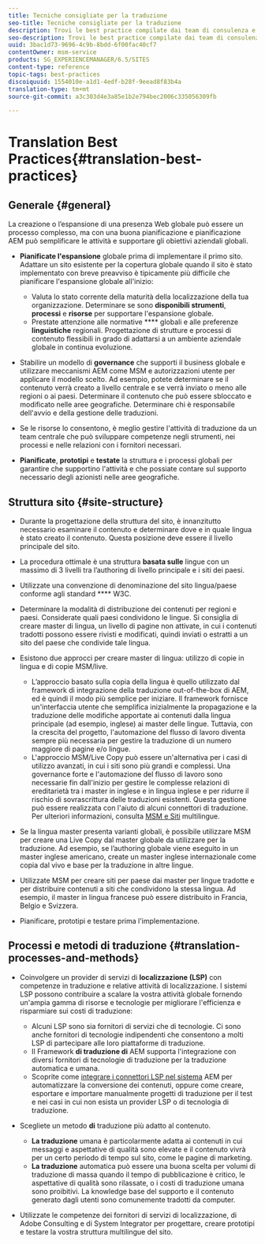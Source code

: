```yaml
---
title: Tecniche consigliate per la traduzione
seo-title: Tecniche consigliate per la traduzione
description: Trovi le best practice compilate dai team di consulenza e progettazione di Adobe per aiutarvi a imparare a usare i progetti di traduzione.
seo-description: Trovi le best practice compilate dai team di consulenza e progettazione di Adobe per aiutarvi a imparare a usare i progetti di traduzione.
uuid: 3bac1d73-9696-4c9b-8bdd-6f00fac40cf7
contentOwner: msm-service
products: SG_EXPERIENCEMANAGER/6.5/SITES
content-type: reference
topic-tags: best-practices
discoiquuid: 1554010e-a1d1-4edf-b28f-9eead8f83b4a
translation-type: tm+mt
source-git-commit: a3c303d4e3a85e1b2e794bec2006c335056309fb

---
```



# Translation Best Practices{#translation-best-practices}

## Generale {#general}

La creazione o l’espansione di una presenza Web globale può essere un processo complesso, ma con una buona pianificazione e pianificazione AEM può semplificare le attività e supportare gli obiettivi aziendali globali.

* **Pianificate l&#39;espansione** globale prima di implementare il primo sito. Adattare un sito esistente per la copertura globale quando il sito è stato implementato con breve preavviso è tipicamente più difficile che pianificare l&#39;espansione globale all&#39;inizio:

   * Valuta lo stato corrente della maturità della localizzazione della tua organizzazione. Determinare se sono **disponibili strumenti**, **processi** e **risorse** per supportare l&#39;espansione globale.
   * Prestate attenzione alle normative **** globali e alle preferenze **linguistiche** regionali. Progettazione di strutture e processi di contenuto flessibili in grado di adattarsi a un ambiente aziendale globale in continua evoluzione.

* Stabilire un modello di **governance** che supporti il business globale e utilizzare meccanismi AEM come MSM e autorizzazioni utente per applicare il modello scelto. Ad esempio, potete determinare se il contenuto verrà creato a livello centrale e se verrà inviato o meno alle regioni o ai paesi. Determinare il contenuto che può essere sbloccato e modificato nelle aree geografiche. Determinare chi è responsabile dell&#39;avvio e della gestione delle traduzioni.
* Se le risorse lo consentono, è meglio gestire l&#39;attività di traduzione da un team centrale che può sviluppare competenze negli strumenti, nei processi e nelle relazioni con i fornitori necessari.
* **Pianificate**, **prototipi** e **testate** la struttura e i processi globali per garantire che supportino l&#39;attività e che possiate contare sul supporto necessario degli azionisti nelle aree geografiche.

## Struttura sito {#site-structure}

* Durante la progettazione della struttura del sito, è innanzitutto necessario esaminare il contenuto e determinare dove e in quale lingua è stato creato il contenuto. Questa posizione deve essere il livello principale del sito.
* La procedura ottimale è una struttura **basata sulle** lingue con un massimo di 3 livelli tra l’authoring di livello principale e i siti dei paesi.
* Utilizzate una convenzione di denominazione del sito lingua/paese conforme agli standard **** W3C.
* Determinare la modalità di distribuzione dei contenuti per regioni e paesi. Considerate quali paesi condividono le lingue. Si consiglia di creare master di lingua, un livello di pagine non attivate, in cui i contenuti tradotti possono essere rivisti e modificati, quindi inviati o estratti a un sito del paese che condivide tale lingua.
* Esistono due approcci per creare master di lingua: utilizzo di copie in lingua e di copie MSM/live.

   * L’approccio basato sulla copia della lingua è quello utilizzato dal framework di integrazione della traduzione out-of-the-box di AEM, ed è quindi il modo più semplice per iniziare. Il framework fornisce un&#39;interfaccia utente che semplifica inizialmente la propagazione e la traduzione delle modifiche apportate ai contenuti dalla lingua principale (ad esempio, inglese) ai master delle lingue. Tuttavia, con la crescita del progetto, l&#39;automazione del flusso di lavoro diventa sempre più necessaria per gestire la traduzione di un numero maggiore di pagine e/o lingue.
   * L&#39;approccio MSM/Live Copy può essere un&#39;alternativa per i casi di utilizzo avanzati, in cui i siti sono più grandi e complessi. Una governance forte e l&#39;automazione del flusso di lavoro sono necessarie fin dall&#39;inizio per gestire le complesse relazioni di ereditarietà tra i master in inglese e in lingua inglese e per ridurre il rischio di sovrascrittura delle traduzioni esistenti. Questa gestione può essere realizzata con l&#39;aiuto di alcuni connettori di traduzione. Per ulteriori informazioni, consulta [MSM e Siti](/help/sites-administering/msm-best-practices.md#msm-and-multilingual-websites) multilingue.

* Se la lingua master presenta varianti globali, è possibile utilizzare MSM per creare una Live Copy dal master globale da utilizzare per la traduzione. Ad esempio, se l’authoring globale viene eseguito in un master inglese americano, create un master inglese internazionale come copia dal vivo e base per la traduzione in altre lingue.
* Utilizzate MSM per creare siti per paese dai master per lingue tradotte e per distribuire contenuti a siti che condividono la stessa lingua. Ad esempio, il master in lingua francese può essere distribuito in Francia, Belgio e Svizzera.
* Pianificare, prototipi e testare prima l&#39;implementazione.

## Processi e metodi di traduzione {#translation-processes-and-methods}

* Coinvolgere un provider di servizi di **localizzazione (LSP)** con competenze in traduzione e relative attività di localizzazione. I sistemi LSP possono contribuire a scalare la vostra attività globale fornendo un&#39;ampia gamma di risorse e tecnologie per migliorare l&#39;efficienza e risparmiare sui costi di traduzione:

   * Alcuni LSP sono sia fornitori di servizi che di tecnologie. Ci sono anche fornitori di tecnologie indipendenti che consentono a molti LSP di partecipare alle loro piattaforme di traduzione.
   * Il Framework **di traduzione di** AEM supporta l&#39;integrazione con diversi fornitori di tecnologie di traduzione per la traduzione automatica e umana.
   * Scoprite come [integrare i connettori LSP nel sistema](/help/sites-administering/translation.md) AEM per automatizzare la conversione dei contenuti, oppure come creare, esportare e importare manualmente progetti di traduzione per il test e nei casi in cui non esista un provider LSP o di tecnologia di traduzione.

* Scegliete un metodo **di** traduzione più adatto al contenuto.

   * **La traduzione** umana è particolarmente adatta ai contenuti in cui messaggi e aspettative di qualità sono elevate e il contenuto vivrà per un certo periodo di tempo sul sito, come le pagine di marketing.
   * **La traduzione** automatica può essere una buona scelta per volumi di traduzione di massa quando il tempo di pubblicazione è critico, le aspettative di qualità sono rilassate, o i costi di traduzione umana sono proibitivi. La knowledge base del supporto e il contenuto generato dagli utenti sono comunemente tradotti da computer.

* Utilizzate le competenze dei fornitori di servizi di localizzazione, di Adobe Consulting e di System Integrator per progettare, creare prototipi e testare la vostra struttura multilingue del sito.

